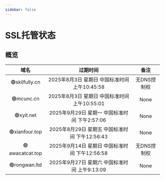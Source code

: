 ```yaml
---
sidebar: false
---
```


# SSL托管状态

## 概览

|域名|过期时间|备注|
|:--:|:--:|:--:|
|🟢skilfully.cn|2025年8月3日 星期日 中国标准时间 上午10:45:58|无DNS控制权|
|🟢mcunc.cn|2025年8月3日 星期日 中国标准时间 上午10:55:01|None|
|🟢xyit.net|2025年9月29日 星期一 中国标准时间 下午2:57:06|None|
|🟢xianfour.top|2025年8月29日 星期五 中国标准时间 下午12:56:43|None|
|🟢awacatcat.top|2025年9月14日 星期日 中国标准时间 下午12:56:58|无DNS控制权|
|🟢rongwan.ltd|2025年9月27日 星期六 中国标准时间 上午9:13:09|None|
